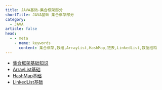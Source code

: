 ```yaml
---
title: JAVA基础-集合框架部分
shortTitle: JAVA基础-集合框架部分
category:
  - JAVA
article: false 
head:
  - - meta
    - name: keywords
      content: 集合框架,数组,ArrayList,HashMap,链表,LinkedList,数据结构
---
```


* [集合框架基础知识](./collections.md)
* [ArrayList基础](./arraylist.md)
* [HashMap基础](./hashmap.md)
* [LinkedList基础](./linkedlist.md)
